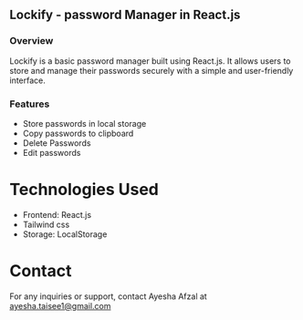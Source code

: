 ## Lockify - password Manager in React.js
### Overview

Lockify is a basic password manager built using React.js. It allows users to store and manage their passwords securely with a simple and user-friendly interface.

### Features

- Store passwords in local storage
- Copy passwords to clipboard
- Delete Passwords
- Edit passwords
  
# Technologies Used

- Frontend: React.js
- Tailwind css
- Storage: LocalStorage

#  Contact

For any inquiries or support, contact Ayesha Afzal at ayesha.taisee1@gmail.com
